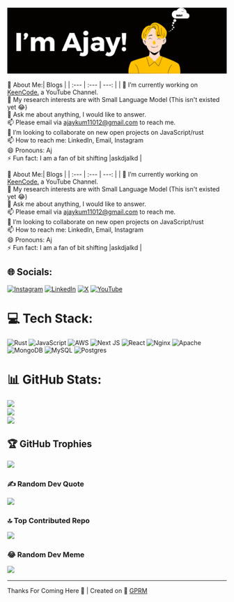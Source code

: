[![Image](IamAjay.png)]()

💫 About Me:| Blogs  |
| :---         | :---    | ---:          |
| 🌱 I’m currently working on [KeenCode.](https://www.youtube.com/channel/UCOMhPc0ggdhZ9GKqsLAkp4A?sub_confirmation=1) a YouTube Channel.<br>🤔 My research interests are with Small Language Model (This isn't existed yet 😂)<br>💬 Ask me about anything, I would like to answer.<br>📫 Please email via ajaykum11012@gmail.com to reach me.<br>👯 I’m looking to collaborate on new open projects on JavaScript/rust<br>📫 How to reach me: LinkedIn, Email, Instagram<br>😄 Pronouns: Aj<br>⚡ Fun fact: I am a fan of bit shifting |askdjalkd |

💫 About Me:| Blogs  |
| :---         | :---    | ---:          |
| 🌱 I’m currently working on [KeenCode.](https://www.youtube.com/channel/UCOMhPc0ggdhZ9GKqsLAkp4A?sub_confirmation=1) a YouTube Channel.<br>🤔 My research interests are with Small Language Model (This isn't existed yet 😂)<br>💬 Ask me about anything, I would like to answer.<br>📫 Please email via ajaykum11012@gmail.com to reach me.<br>👯 I’m looking to collaborate on new open projects on JavaScript/rust<br>📫 How to reach me: LinkedIn, Email, Instagram<br>😄 Pronouns: Aj<br>⚡ Fun fact: I am a fan of bit shifting |askdjalkd |

## 🌐 Socials:
[![Instagram](https://img.shields.io/badge/Instagram-%23E4405F.svg?logo=Instagram&logoColor=white)](https://instagram.com/ajay.kmr1) [![LinkedIn](https://img.shields.io/badge/LinkedIn-%230077B5.svg?logo=linkedin&logoColor=white)](https://linkedin.com/in/ajay110) [![X](https://img.shields.io/badge/X-black.svg?logo=X&logoColor=white)](https://x.com/ajayonx) [![YouTube](https://img.shields.io/badge/YouTube-%23FF0000.svg?logo=YouTube&logoColor=white)](https://www.youtube.com/channel/UCOMhPc0ggdhZ9GKqsLAkp4A?sub_confirmation=1) 

# 💻 Tech Stack:
![Rust](https://img.shields.io/badge/rust-%23000000.svg?style=for-the-badge&logo=rust&logoColor=white) ![JavaScript](https://img.shields.io/badge/javascript-%23323330.svg?style=for-the-badge&logo=javascript&logoColor=%23F7DF1E) ![AWS](https://img.shields.io/badge/AWS-%23FF9900.svg?style=for-the-badge&logo=amazon-aws&logoColor=white) ![Next JS](https://img.shields.io/badge/Next-black?style=for-the-badge&logo=next.js&logoColor=white) ![React](https://img.shields.io/badge/react-%2320232a.svg?style=for-the-badge&logo=react&logoColor=%2361DAFB) ![Nginx](https://img.shields.io/badge/nginx-%23009639.svg?style=for-the-badge&logo=nginx&logoColor=white) ![Apache](https://img.shields.io/badge/apache-%23D42029.svg?style=for-the-badge&logo=apache&logoColor=white) ![MongoDB](https://img.shields.io/badge/MongoDB-%234ea94b.svg?style=for-the-badge&logo=mongodb&logoColor=white) ![MySQL](https://img.shields.io/badge/mysql-4479A1.svg?style=for-the-badge&logo=mysql&logoColor=white) ![Postgres](https://img.shields.io/badge/postgres-%23316192.svg?style=for-the-badge&logo=postgresql&logoColor=white)
# 📊 GitHub Stats:
![](https://github-readme-stats.vercel.app/api?username=underscoore&theme=dark&hide_border=false&include_all_commits=false&count_private=false)<br/>
![](https://github-readme-streak-stats.herokuapp.com/?user=underscoore&theme=dark&hide_border=false)<br/>
![](https://github-readme-stats.vercel.app/api/top-langs/?username=underscoore&theme=dark&hide_border=false&include_all_commits=false&count_private=false&layout=compact)

## 🏆 GitHub Trophies
![](https://github-profile-trophy.vercel.app/?username=underscoore&theme=radical&no-frame=false&no-bg=true&margin-w=4)

### ✍️ Random Dev Quote
![](https://quotes-github-readme.vercel.app/api?type=horizontal&theme=radical)

### 🔝 Top Contributed Repo
![](https://github-contributor-stats.vercel.app/api?username=underscoore&limit=5&theme=dark&combine_all_yearly_contributions=true)

### 😂 Random Dev Meme
<img src='https://memer-new.vercel.app/' style="height: 400px;"/>

---
Thanks For Coming Here 🍻 |
Created on 💖 [GPRM](https://gprm.itsvg.in/)



